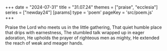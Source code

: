 +++
date = "2024-07-31"
title = "31.07.24"
themes = ["praise", "ecclesia"]
series = ["newday24"]
[params]
  type = 'poem'
  pageKey = 'src/poem.js'
+++

Praise the Lord who meets us in the little gathering,
That quiet humble place that drips with earnestness,
The stumbled talk wrapped up in eager adoration,
He upholds the prayer of righteous men as mighty,
He extended the reach of weak and meager hands.
